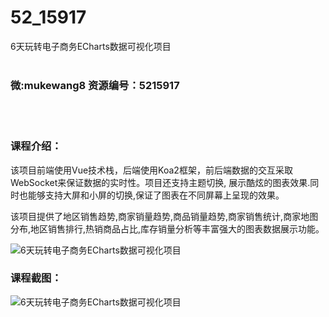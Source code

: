 # 52_15917
6天玩转电子商务ECharts数据可视化项目
<br/></br>
<h3>微:mukewang8 资源编号：5215917</h3>
<br/></br>
<h3>课程介绍：</h3>
<p>该项目前端使用Vue技术栈，后端使用Koa2框架，前后端数据的交互采取WebSocket来保证数据的实时性。项目还支持主题切换, 展示酷炫的图表效果.同时也能够支持大屏和小屏的切换,保证了图表在不同屏幕上呈现的效果。</p>
<p>该项目提供了地区销售趋势,商家销量趋势,商品销量趋势,商家销售统计,商家地图分布,地区销售排行,热销商品占比,库存销量分析等丰富强大的图表数据展示功能。</p>
<p><img src="https://www.ko996.com/wp-content/uploads/img/2020/10/2-92-300x196.png" alt="6天玩转电子商务ECharts数据可视化项目"></p>
<div class="info-desc">
<h3>课程截图：</h3>
<p><img src="https://www.ko996.com/wp-content/uploads/img/2020/10/1-98.png" alt="6天玩转电子商务ECharts数据可视化项目"></p>


			
</div>
